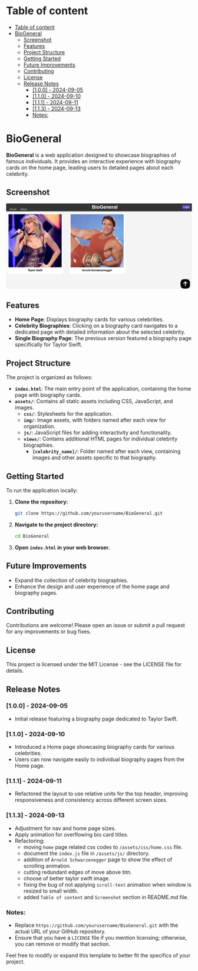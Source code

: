 # Table of content
- [Table of content](#table-of-content)
- [BioGeneral](#biogeneral)
  - [Screenshot](#screenshot)
  - [Features](#features)
  - [Project Structure](#project-structure)
  - [Getting Started](#getting-started)
  - [Future Improvements](#future-improvements)
  - [Contributing](#contributing)
  - [License](#license)
  - [Release Notes](#release-notes)
    - [\[1.0.0\] - 2024-09-05](#100---2024-09-05)
    - [\[1.1.0\] - 2024-09-10](#110---2024-09-10)
    - [\[1.1.1\] - 2024-09-11](#111---2024-09-11)
    - [\[1.1.3\] - 2024-09-13](#113---2024-09-13)
    - [Notes:](#notes)

# BioGeneral

**BioGeneral** is a web application designed to showcase biographies of famous individuals. It provides an interactive experience with biography cards on the home page, leading users to detailed pages about each celebrity.

## Screenshot
![screenshot of website](/screenshot.png)

## Features

- **Home Page**: Displays biography cards for various celebrities.
- **Celebrity Biographies**: Clicking on a biography card navigates to a dedicated page with detailed information about the selected celebrity.
- **Single Biography Page**: The previous version featured a biography page specifically for Taylor Swift.

## Project Structure

The project is organized as follows:

- **`index.html`**: The main entry point of the application, containing the home page with biography cards.
- **`assets/`**: Contains all static assets including CSS, JavaScript, and images.
  - **`css/`**: Stylesheets for the application.
  - **`img/`**: Image assets, with folders named after each view for organization.
  - **`js/`**: JavaScript files for adding interactivity and functionality.
  - **`views/`**: Contains additional HTML pages for individual celebrity biographies.
    - **`[celebrity_name]/`**: Folder named after each view, containing images and other assets specific to that biography.

## Getting Started

To run the application locally:

1. **Clone the repository:**

   ```bash
   git clone https://github.com/yourusername/BioGeneral.git

2. **Navigate to the project directory:**
   ```bash
   cd BioGeneral
3. **Open `index.html` in your web browser.**

## Future Improvements
- Expand the collection of celebrity biographies.
- Enhance the design and user experience of the home page and biography pages.

## Contributing
Contributions are welcome! Please open an issue or submit a pull request for any improvements or bug fixes.

## License
This project is licensed under the MIT License - see the LICENSE file for details.

## Release Notes

### [1.0.0] - 2024-09-05
- Initial release featuring a biography page dedicated to Taylor Swift.

### [1.1.0] - 2024-09-10
- Introduced a Home page showcasing biography cards for various celebrities.
- Users can now navigate easily to individual biography pages from the Home page.

### [1.1.1] - 2024-09-11
- Refactored the layout to use relative units for the top header, improving responsiveness and consistency across different screen sizes.

### [1.1.3] - 2024-09-13
- Adjustment for nav and home page sizes.
- Apply animation for overflowing bio card titles.
- Refactoring: 
   - moving `home` page related css codes to `/assets/css/home.css` file.
   - document the `index.js` file in `/assets/js/` directory.
   - addition of `Arnold Schwarzenegger` page to show the effect of scrolling animation.
   - cutting redundant edges of move above btn.
   - choose of better taylor swift image.
   - fixing the bug of not applying `scroll-text` animation when window is resized to small width.
   - added `Table of content` and `Screenshot` section in README.md file.

### Notes:
- Replace `https://github.com/yourusername/BioGeneral.git` with the actual URL of your GitHub repository.
- Ensure that you have a `LICENSE` file if you mention licensing; otherwise, you can remove or modify that section.

Feel free to modify or expand this template to better fit the specifics of your project.
